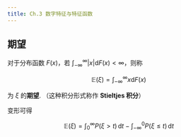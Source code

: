 ```yaml
---
title: Ch.3 数字特征与特征函数
---
```


## 期望

对于分布函数 $F(x)$，若 $\int_{-\infty}^{\infty}|x|\mathrm{d}F(x)<\infty$，则称

$$
\mathbb{E}(\xi)=\int_{-\infty}^{\infty}x\mathrm{d}F(x)
$$

为 $\xi$ 的**期望**. （这种积分形式称作 **Stieltjes 积分**）

变形可得

$$
\mathbb{E}(\xi)=\int_0^{\infty}P(\xi>t)\,\mathrm{d}t-\int_{-\infty}^0P(\xi\leqslant t)\,\mathrm{d}t
$$
